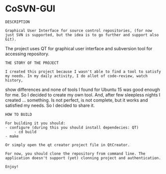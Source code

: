 # CoSVN-GUI
	DESCRIPTION

	Graphical User Interface for source control repositories, (for now just SVN is supported, but the idea is to go further and support also Git).
The project uses QT for graphical user interface and subversion tool for accessing repository.


	THE STORY OF THE PROJECT

	I created this project because I wasn't able to find a tool to satisfy my needs. In my daily activity, I do allot of code-review, watch history, 
show differences and none of tools I found for Ubuntu 15 was good enough for me. So I decided to create my own tool. And, after few sleepless nights I 
created ... something. Is not perfect, is  not complete, but it works and satisfied my needs. So I decided to share it. 


	HOW TO BUILD

	For building it you should:
	- configure (during this you should install dependecies: QT)
        - cd build
	- make 

	Or simply open the qt creator project file in QtCreator.

	For now, you should clone the repository from command line. The application doesn't support (yet) clonning project and authentication. 

	Enjoy!


